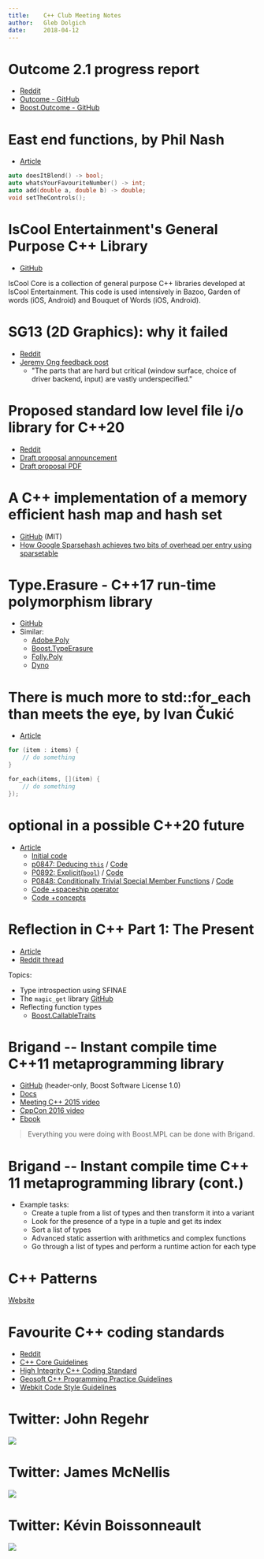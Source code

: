 ```yaml
---
title:    C++ Club Meeting Notes
author:   Gleb Dolgich
date:     2018-04-12
---
```


# Outcome 2.1 progress report

* [Reddit](https://www.reddit.com/r/cpp/comments/89nqml/outcome_v21_progress_report/)
* [Outcome - GitHub](https://github.com/ned14/outcome)
* [Boost.Outcome - GitHub](https://github.com/ned14/boost-outcome)

# East end functions, by Phil Nash

* [Article](http://www.levelofindirection.com/journal/2018/4/6/east-end-functions.html)

```cpp
auto doesItBlend() -> bool;
auto whatsYourFavouriteNumber() -> int;
auto add(double a, double b) -> double;
void setTheControls();
```

# IsCool Entertainment's General Purpose C++ Library

* [GitHub](https://github.com/IsCoolEntertainment/iscool-core/)

IsCool Core is a collection of general purpose C++ libraries developed at IsCool Entertainment. This code is used intensively in Bazoo, Garden of words (iOS, Android) and Bouquet of Words (iOS, Android).

# SG13 (2D Graphics): why it failed

* [Reddit](https://www.reddit.com/r/cpp/comments/89q6wr/sg13_2d_graphics_why_it_failed/)
* [Jeremy Ong feedback post](https://groups.google.com/a/isocpp.org/forum/?fromgroups#!topic/sg13/gUr98RZMU7M)
    * "The parts that are hard but critical (window surface, choice of driver backend, input) are vastly underspecified."

# Proposed standard low level file i/o library for C++20

* [Reddit](https://www.reddit.com/r/cpp/comments/89nn1t/proposed_standard_low_level_file_io_library_for_c/)
* [Draft proposal announcement](https://groups.google.com/a/isocpp.org/forum/#!msg/std-proposals/McSXSFki08I/BnW-58kiBwAJ)
* [Draft proposal PDF](https://docs.google.com/viewer?a=v&pid=forums&srcid=MTEwODAzNzI2MjM1OTc0MjE3MjkBMDMxNjQxMTEwOTgwMDkwNjIxNjIBQm5XLTU4a2lCd0FKATAuMQFpc29jcHAub3JnAXYy&authuser=0)

# A C++ implementation of a memory efficient hash map and hash set

* [GitHub](https://github.com/Tessil/sparse-map) (MIT)
* [How Google Sparsehash achieves two bits of overhead per entry using sparsetable](https://smerity.com/articles/2015/google_sparsehash.html)

# Type.Erasure - C++17 run-time polymorphism library

* [GitHub](https://github.com/boost-experimental/te)
* Similar:
    * [Adobe.Poly](http://stlab.adobe.com/group__poly__related.html)
    * [Boost.TypeErasure](https://www.boost.org/doc/libs/1_66_0/doc/html/boost_typeerasure.html)
    * [Folly.Poly](https://github.com/facebook/folly/blob/master/folly/docs/Poly.md)
    * [Dyno](https://github.com/ldionne/dyno)

# There is much more to std::for_each than meets the eye, by Ivan Čukić

* [Article](https://cukic.co/2018/04/03/more-to-std-for-each-than-meets-the-eye/)

```cpp
for (item : items) {
    // do something
}

for_each(items, [](item) {
    // do something
});
```

# optional<T> in a possible C++20 future

* [Article](https://medium.com/@barryrevzin/optional-t-in-a-possible-c-20-future-6a1f2158fb76)
    * [Initial code](https://github.com/BRevzin/cpp_proposals/blob/0b67333c562b4cfa52a42efda1ba13ed45037900/optional/optional.h#L697-L711)
    * [p0847: Deducing `this`](http://www.open-std.org/jtc1/sc22/wg21/docs/papers/2018/p0847r0.html) / [Code](https://github.com/BRevzin/cpp_proposals/commit/5e13ffbc81fd534651212f412ffc5d18f7e718f8)
    * [P0892: Explicit(`bool`)](http://www.open-std.org/jtc1/sc22/wg21/docs/papers/2018/p0892r0.html) / [Code](https://github.com/BRevzin/cpp_proposals/commit/dc06c7feb972e44a4f919780d704c6e2a225e0b7)
    * [P0848: Conditionally Trivial Special Member Functions](http://www.open-std.org/jtc1/sc22/wg21/docs/papers/2017/p0848r0.html) / [Code](https://github.com/BRevzin/cpp_proposals/commit/87deaa7a292e946705a16c01dfc74895f6a245a7)
    * [Code +spaceship operator](https://github.com/BRevzin/cpp_proposals/commit/5da9873727af8b9be6b23ef6bbd1a1a53c1beb8f)
    * [Code +concepts](https://github.com/BRevzin/cpp_proposals/commit/902b772a61b7e4a718d1b511b8b688b58184e82c)

# Reflection in C++ Part 1: The Present

* [Article](https://gracicot.github.io/reflection/2018/04/03/reflection-present.html)
* [Reddit thread](https://www.reddit.com/r/cpp/comments/8aalir/reflection_in_c_part_1_the_present/)

Topics:

* Type introspection using SFINAE
* The `magic_get` library [GitHub](https://github.com/apolukhin/magic_get)
* Reflecting function types
    * [Boost.CallableTraits](https://github.com/boostorg/callable_traits)

# Brigand -- Instant compile time C++11 metaprogramming library

* [GitHub](https://github.com/edouarda/brigand) (header-only, Boost Software License 1.0)
* [Docs](https://github.com/edouarda/brigand/wiki)
* [Meeting C++ 2015 video](https://www.youtube.com/watch?v=B8XSDhWx7hY)
* [CppCon 2016 video](https://www.youtube.com/watch?v=ky0JdPh_LgE)
* [Ebook](http://www.oreilly.com/programming/free/practical-c-plus-plus-metaprogramming.csp)

> Everything you were doing with Boost.MPL can be done with Brigand.

# Brigand -- Instant compile time C++ 11 metaprogramming library (cont.)

* Example tasks:
    * Create a tuple from a list of types and then transform it into a variant
    * Look for the presence of a type in a tuple and get its index
    * Sort a list of types
    * Advanced static assertion with arithmetics and complex functions
    * Go through a list of types and perform a runtime action for each type

# C++ Patterns

[Website](https://cpppatterns.com/)

# Favourite C++ coding standards

* [Reddit](https://www.reddit.com/r/cpp/comments/80m4vx/favorite_c_coding_standards/)
* [C++ Core Guidelines](http://isocpp.github.io/CppCoreGuidelines/CppCoreGuidelines)
* [High Integrity C++ Coding Standard](http://www.codingstandard.com/section/index/)
* [Geosoft C++ Programming Practice Guidelines](http://geosoft.no/development/cpppractice.html)
* [Webkit Code Style Guidelines](https://webkit.org/code-style-guidelines/)

# Twitter: John Regehr

![](img/funsigned.png)

# Twitter: James McNellis

![](img/mcnellis-variant.png)

# Twitter: Kévin Boissonneault

![](img/can-init-anything.png)
